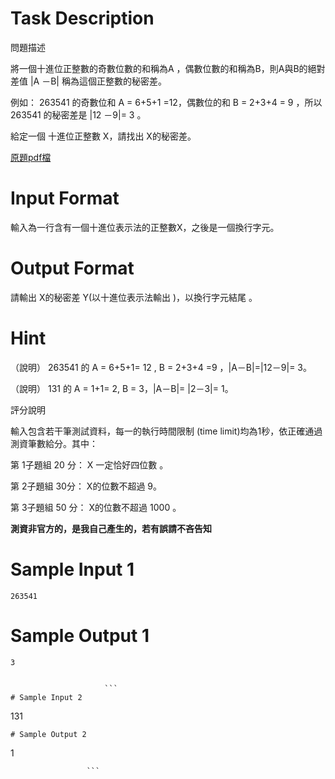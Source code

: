 # Task Description
問題描述

將一個十進位正整數的奇數位數的和稱為A ，偶數位數的和稱為B，則A與B的絕對差值 |A －B| 稱為這個正整數的秘密差。

例如： 263541 的奇數位和 A = 6+5+1 =12，偶數位的和 B = 2+3+4 = 9 ，所以 263541 的秘密差是 |12 －9|= 3 。

給定一個 十進位正整數 X，請找出 X的秘密差。

[原題pdf檔](../docs.google.com/viewer_a_v_pid_sites_srcid_ZGVmYXVsdGRvbWFpbnx6c2dpdGl0aXR8Z3g6MTRmYzQ0ZTM0MzJjZTlhYQ)
# Input Format
輸入為一行含有一個十進位表示法的正整數X，之後是一個換行字元。
# Output Format
請輸出 X的秘密差 Y(以十進位表示法輸出 )，以換行字元結尾 。
# Hint
（說明） 263541 的 A = 6+5+1= 12 , B = 2+3+4 =9 ，|A－B|=|12－9|= 3。

（說明） 131 的 A = 1+1= 2, B = 3，|A－B|= |2－3|= 1。

評分說明

輸入包含若干筆測試資料，每一的執行時間限制 (time limit)均為1秒，依正確通過測資筆數給分。其中：

第 1子題組 20 分： X 一定恰好四位數 。

第 2子題組 30分： X的位數不超過 9。

第 3子題組 50 分： X的位數不超過 1000 。

**測資非官方的，是我自己產生的，若有誤請不吝告知**
# Sample Input 1
```
263541

```
# Sample Output 1
```
3


                     ```
# Sample Input 2
```
131

```
# Sample Output 2
```
1


                     ```

